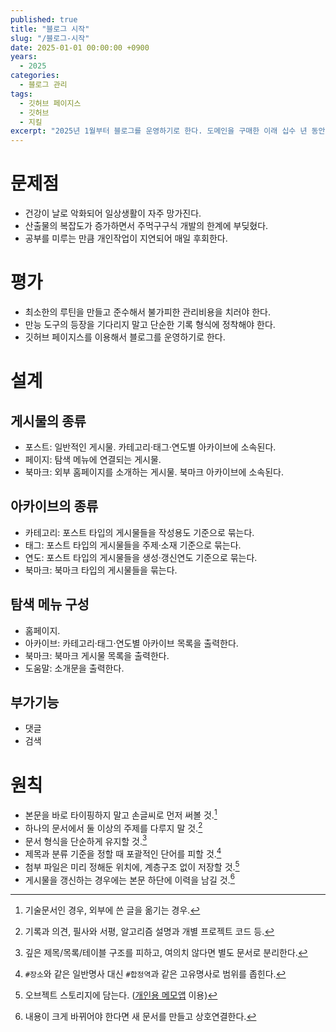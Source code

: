 ```yaml
---
published: true
title: "블로그 시작"
slug: "/블로그-시작"
date: 2025-01-01 00:00:00 +0900
years:
  - 2025
categories:
  - 블로그 관리
tags:
  - 깃허브 페이지스
  - 깃허브
  - 지킬
excerpt: "2025년 1월부터 블로그를 운영하기로 한다. 도메인을 구매한 이래 십수 년 동안 미뤘던 기록 정리에 더해, 건강/일/취미 영역에서의 재활훈련을 겸하려는 목적도 있다."
---
```

# 문제점

- 건강이 날로 악화되어 일상생활이 자주 망가진다.
- 산출물의 복잡도가 증가하면서 주먹구구식 개발의 한계에 부딪혔다.
- 공부를 미루는 만큼 개인작업이 지연되어 매일 후회한다.

# 평가

- 최소한의 루틴을 만들고 준수해서 불가피한 관리비용을 치러야 한다.
- 만능 도구의 등장을 기다리지 말고 단순한 기록 형식에 정착해야 한다.
- 깃허브 페이지스를 이용해서 블로그를 운영하기로 한다.

# 설계

## 게시물의 종류

- 포스트: 일반적인 게시물. 카테고리·태그·연도별 아카이브에 소속된다.
- 페이지: 탐색 메뉴에 연결되는 게시물.
- 북마크: 외부 홈페이지를 소개하는 게시물. 북마크 아카이브에 소속된다.

## 아카이브의 종류

- 카테고리: 포스트 타입의 게시물들을 작성용도 기준으로 묶는다.
- 태그: 포스트 타입의 게시물들을 주제·소재 기준으로 묶는다.
- 연도: 포스트 타입의 게시물들을 생성·갱신연도 기준으로 묶는다.
- 북마크: 북마크 타입의 게시물들을 묶는다.

## 탐색 메뉴 구성

- 홈페이지.
- 아카이브: 카테고리·태그·연도별 아카이브 목록을 출력한다.
- 북마크: 북마크 게시물 목록을 출력한다.
- 도움말: 소개문을 출력한다.

## 부가기능

- 댓글
- 검색

# 원칙

- 본문을 바로 타이핑하지 말고 손글씨로 먼저 써볼 것.[^1]
- 하나의 문서에서 둘 이상의 주제를 다루지 말 것.[^2]
- 문서 형식을 단순하게 유지할 것.[^3]
- 제목과 분류 기준을 정할 때 포괄적인 단어를 피할 것.[^4]
- 첨부 파일은 미리 정해둔 위치에, 계층구조 없이 저장할 것.[^5]
- 게시물을 갱신하는 경우에는 본문 하단에 이력을 남길 것.[^6]

[^1]: 기술문서인 경우, 외부에 쓴 글을 옮기는 경우.
[^2]: 기록과 의견, 필사와 서평, 알고리즘 설명과 개별 프로젝트 코드 등.
[^3]: 깊은 제목/목록/테이블 구조를 피하고, 여의치 않다면 별도 문서로 분리한다.
[^4]: `#장소`와 같은 일반명사 대신 `#합정역`과 같은 고유명사로 범위를 좁힌다.
[^5]: 오브젝트 스토리지에 담는다. ([개인용 메모앱](/개인용-메모앱-만들어-쓰기) 이용)
[^6]: 내용이 크게 바뀌어야 한다면 새 문서를 만들고 상호연결한다.